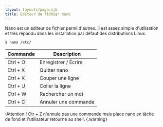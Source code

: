 ```yaml
---
layout: layouts/page.njk
title: Éditeur de fichier nano
---
```


Nano est un éditeur de fichier parmi d'autres. Il est assez simple d'utilisation et très répandu dans les installation par défaut des distributions Linux.

```shell-session
$ nano /etc/
```

Commande | Description
---|---
Ctrl + O | Enregistrer / Écrire
Ctrl + X | Quitter nano
Ctrl + K | Couper une ligne
Ctrl + U | Coller la ligne
Ctrl + W | Rechercher un mot
Ctrl + C | Annuler une commande

:Attention ! Ctr + Z n'annule pas une commande mais place nano en tâche de fond et l'utilisateur retourne au shell.
{.warning}